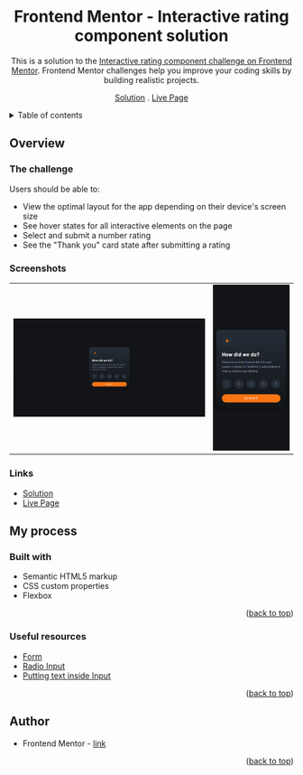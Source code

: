 <div align="center">

# Frontend Mentor - Interactive rating component solution

This is a solution to the [Interactive rating component challenge on Frontend Mentor](https://www.frontendmentor.io/challenges/interactive-rating-component-koxpeBUmI). Frontend Mentor challenges help you improve your coding skills by building realistic projects.

[Solution][solution-url] . [Live Page][live-page]

</div>

<details>
<summary>Table of contents</summary>

-   [Overview](#overview)
    -   [The challenge](#the-challenge)
    -   [Screenshots](#screenshots)
    -   [Links](#links)
-   [My process](#my-process)
    -   [Built with](#built-with)
    -   [Useful resources](#useful-resources)
-   [Author](#author)

</details>

## Overview

### The challenge

Users should be able to:

-   View the optimal layout for the app depending on their device's screen size
-   See hover states for all interactive elements on the page
-   Select and submit a number rating
-   See the "Thank you" card state after submitting a rating

### Screenshots

<table>
        <tr>
            <td>
                <img src="./screens/desktop_v1.png"
                    alt="Desktop solution" width="100%" title="Desktop solution"/>
            </td>
            <td>
                <img src="./screens/mobile_v1.png"
                    alt="Mobile solution" title="Mobile solution" width="100%" />
            </td>
        </tr>
</table>

### Links

-   [Solution][solution-url]
-   [Live Page][live-page]

## My process

### Built with

-   Semantic HTML5 markup
-   CSS custom properties
-   Flexbox

<p align="right">(<a href="#top">back to top</a>)</p>

### Useful resources

-   [Form](https://stackoverflow.com/questions/21397743/passing-html-input-value-as-a-javascript-function-parameter)
-   [Radio Input](https://stackoverflow.com/questions/45259139/how-to-put-text-inside-radio-button)
-   [Putting text inside Input](https://codepen.io/w3programmings/pen/zzRKpy)

<p align="right">(<a href="#top">back to top</a>)</p>

## Author

-   Frontend Mentor - [link](https://www.frontendmentor.io/profile/JCzyszczon)

<p align="right">(<a href="#top">back to top</a>)</p>

[live-page]: https://jczyszczon.github.io/interactive-rating-component/
[solution-url]: https://www.frontendmentor.io/solutions/responsive-interactive-rating-component-IH9xZTW7kw
